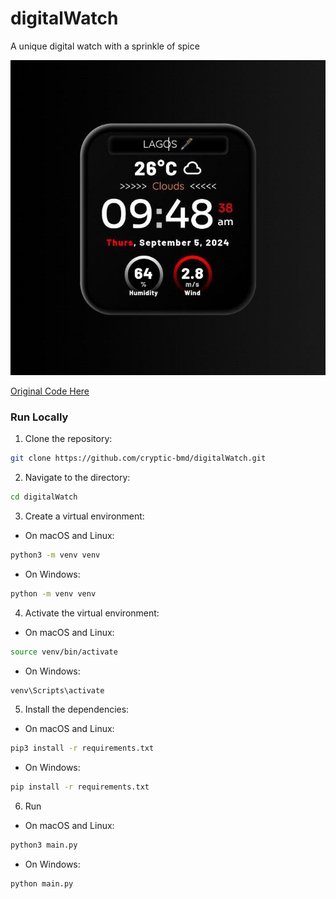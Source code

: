 # digitalWatch

 A unique digital watch with a sprinkle of spice

![digitalWatch](static/images/screenshot.jpg)

<!-- **[Original Code Here](https://www.sololearn.com/en/compiler-playground/WcWtAWq05TaB)** -->
<bold><a href="https://www.sololearn.com/en/compiler-playground/WcWtAWq05TaB?ref=app" target="_blank">Original Code Here</a></bold>

### Run Locally

1. Clone the repository:

```bash
git clone https://github.com/cryptic-bmd/digitalWatch.git
```

2. Navigate to the directory:

```bash
cd digitalWatch
```

3. Create a virtual environment:

-   On macOS and Linux:

```bash
python3 -m venv venv
```

-   On Windows:

```bash
python -m venv venv
```

4. Activate the virtual environment:

-   On macOS and Linux:

```bash
source venv/bin/activate
```

-   On Windows:

```bash
venv\Scripts\activate
```

5. Install the dependencies:

-   On macOS and Linux:

```bash
pip3 install -r requirements.txt
```

-   On Windows:

```bash
pip install -r requirements.txt
```

6. Run

-   On macOS and Linux:

```bash
python3 main.py
```

-   On Windows:

```bash
python main.py
```
